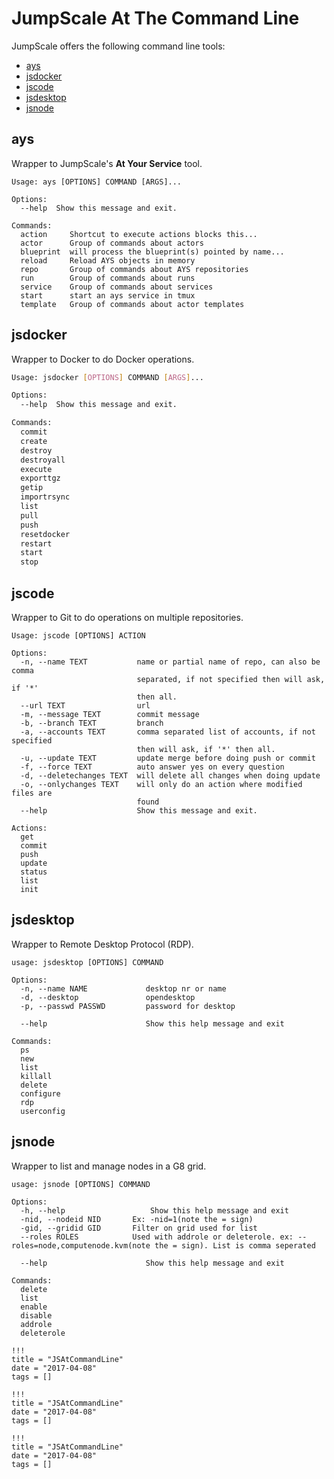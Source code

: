 # JumpScale At The Command Line

JumpScale offers the following command line tools:

 * [ays](##ays)
 * [jsdocker](##jsdocker)
 * [jscode](##jscode)
 * [jsdesktop](##jsdesktop)
 * [jsnode](##jsnode)


## ays
Wrapper to JumpScale's **At Your Service** tool.

```
Usage: ays [OPTIONS] COMMAND [ARGS]...

Options:
  --help  Show this message and exit.

Commands:
  action     Shortcut to execute actions blocks this...
  actor      Group of commands about actors
  blueprint  will process the blueprint(s) pointed by name...
  reload     Reload AYS objects in memory
  repo       Group of commands about AYS repositories
  run        Group of commands about runs
  service    Group of commands about services
  start      start an ays service in tmux
  template   Group of commands about actor templates

```

## jsdocker
Wrapper to Docker to do Docker operations.

```bash
Usage: jsdocker [OPTIONS] COMMAND [ARGS]...

Options:
  --help  Show this message and exit.

Commands:
  commit
  create
  destroy
  destroyall
  execute
  exporttgz
  getip
  importrsync
  list
  pull
  push
  resetdocker
  restart
  start
  stop
```

## jscode
Wrapper to Git to do operations on multiple repositories.

```
Usage: jscode [OPTIONS] ACTION

Options:
  -n, --name TEXT           name or partial name of repo, can also be comma
                            separated, if not specified then will ask, if '*'
                            then all.
  --url TEXT                url
  -m, --message TEXT        commit message
  -b, --branch TEXT         branch
  -a, --accounts TEXT       comma separated list of accounts, if not specified
                            then will ask, if '*' then all.
  -u, --update TEXT         update merge before doing push or commit
  -f, --force TEXT          auto answer yes on every question
  -d, --deletechanges TEXT  will delete all changes when doing update
  -o, --onlychanges TEXT    will only do an action where modified files are
                            found
  --help                    Show this message and exit.

Actions:
  get
  commit
  push
  update
  status
  list
  init
  ```

## jsdesktop
Wrapper to Remote Desktop Protocol (RDP).

```
usage: jsdesktop [OPTIONS] COMMAND

Options:
  -n, --name NAME             desktop nr or name
  -d, --desktop               opendesktop
  -p, --passwd PASSWD         password for desktop

  --help                      Show this help message and exit

Commands:
  ps
  new
  list
  killall
  delete
  configure
  rdp
  userconfig
```

## jsnode
Wrapper to list and manage nodes in a G8 grid.

```
usage: jsnode [OPTIONS] COMMAND

Options:
  -h, --help                   Show this help message and exit
  -nid, --nodeid NID       Ex: -nid=1(note the = sign)
  -gid, --gridid GID       Filter on grid used for list
  --roles ROLES            Used with addrole or deleterole. ex: --roles=node,computenode.kvm(note the = sign). List is comma seperated

  --help                      Show this help message and exit

Commands:
  delete
  list
  enable
  disable
  addrole
  deleterole
```

```
!!!
title = "JSAtCommandLine"
date = "2017-04-08"
tags = []
```

```
!!!
title = "JSAtCommandLine"
date = "2017-04-08"
tags = []
```

```
!!!
title = "JSAtCommandLine"
date = "2017-04-08"
tags = []
```
